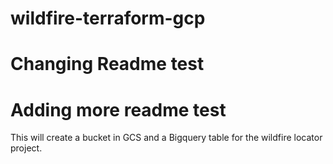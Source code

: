 # wildfire-terraform-gcp
# Changing Readme test
# Adding more readme test
This will create a bucket in GCS and a Bigquery table for the wildfire locator project.
